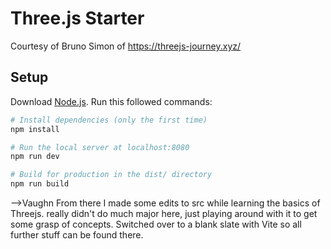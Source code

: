 # Three.js Starter
Courtesy of Bruno Simon of https://threejs-journey.xyz/

## Setup
Download [Node.js](https://nodejs.org/en/download/).
Run this followed commands:

``` bash
# Install dependencies (only the first time)
npm install

# Run the local server at localhost:8080
npm run dev

# Build for production in the dist/ directory
npm run build
```


-->Vaughn
	From there I made some edits to src while learning the basics of Threejs.
	really didn't do much major here, just playing around with it to get some grasp of concepts.
	Switched over to a blank slate with Vite so all further stuff can be found there.
